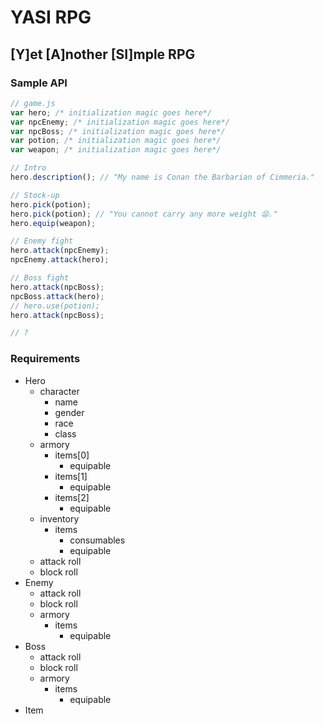 # YASI RPG

## [Y]et [A]nother [SI]mple RPG

### Sample API

```js
// game.js
var hero; /* initialization magic goes here*/
var npcEnemy; /* initialization magic goes here*/
var npcBoss; /* initialization magic goes here*/
var potion; /* initialization magic goes here*/
var weapon; /* initialization magic goes here*/

// Intro
hero.description(); // "My name is Conan the Barbarian of Cimmeria."

// Stock-up
hero.pick(potion);
hero.pick(potion); // "You cannot carry any more weight 😫."
hero.equip(weapon);

// Enemy fight
hero.attack(npcEnemy);
npcEnemy.attack(hero);

// Boss fight
hero.attack(npcBoss);
npcBoss.attack(hero);
// hero.use(potion);
hero.attack(npcBoss);

// ?
```

### Requirements

* Hero
  * character
    * name
    * gender
    * race
    * class
  * armory
    * items[0]
      * equipable
    * items[1]
      * equipable
    * items[2]
      * equipable
  * inventory
    * items
      * consumables
      * equipable
  * attack roll
  * block roll
* Enemy
  * attack roll
  * block roll
  * armory
    * items
      * equipable
* Boss
  * attack roll
  * block roll
  * armory
    * items
      * equipable
* Item
